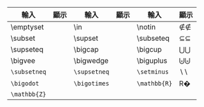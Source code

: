 | 輸入           | 顯示  | 輸入           | 顯示  | 輸入           | 顯示  |
| ------------ | --- | ------------ | --- | ------------ | --- |
| \emptyset    |     | \in          |     | \notin       | ∉∉  |
| \subset      |     | \supset      |     | \subseteq    | ⊆⊆  |
| \supseteq    |     | \bigcap      |     | \bigcup      | ⋃⋃  |
| \bigvee      |     | \bigwedge    |     | \biguplus    | ⨄⨄  |
| `\subsetneq` |     | `\supsetneq` |     | `\setminus`  | ∖∖  |
| `\bigodot`   |     | `\bigotimes` |     | `\mathbb{R}` | R�  |
| `\mathbb{Z}` |     |              |     |              |     |
